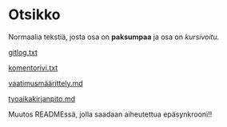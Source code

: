 # Otsikko

Normaalia tekstiä, josta osa on **paksumpaa** ja osa on *kursivoitu*.

[gitlog.txt](https://github.com/elehtine/ot-harjoitustyo/blob/master/laskarit/viikko1/gitlog.txt)

[komentorivi.txt](https://github.com/elehtine/ot-harjoitustyo/blob/master/laskarit/viikko1/komentorivi.txt)

[vaatimusmäärittely.md](https://github.com/elehtine/ot-harjoitustyo/blob/master/dokumentointi/vaatimusmaarittely.md)

[tyoaikakirjanpito.md](https://github.com/elehtine/ot-harjoitustyo/blob/master/dokumentointi/tyoaikakirjanpito.md)

Muutos READMEssä, jolla saadaan aiheutettua epäsynkrooni!!
